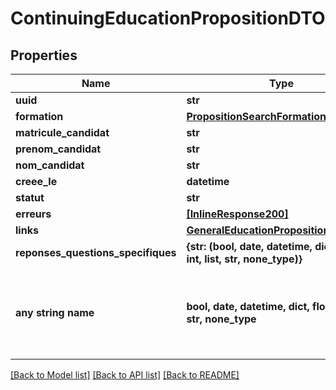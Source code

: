 # ContinuingEducationPropositionDTO


## Properties
Name | Type | Description | Notes
------------ | ------------- | ------------- | -------------
**uuid** | **str** |  | 
**formation** | [**PropositionSearchFormation**](PropositionSearchFormation.md) |  | 
**matricule_candidat** | **str** |  | 
**prenom_candidat** | **str** |  | 
**nom_candidat** | **str** |  | 
**creee_le** | **datetime** |  | 
**statut** | **str** |  | 
**erreurs** | [**[InlineResponse200]**](InlineResponse200.md) |  | 
**links** | [**GeneralEducationPropositionDTOLinks**](GeneralEducationPropositionDTOLinks.md) |  | [optional] 
**reponses_questions_specifiques** | **{str: (bool, date, datetime, dict, float, int, list, str, none_type)}** |  | [optional] 
**any string name** | **bool, date, datetime, dict, float, int, list, str, none_type** | any string name can be used but the value must be the correct type | [optional]

[[Back to Model list]](../README.md#documentation-for-models) [[Back to API list]](../README.md#documentation-for-api-endpoints) [[Back to README]](../README.md)


